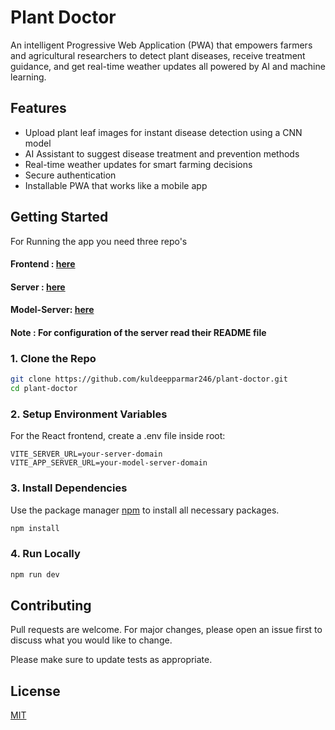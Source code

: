# Plant Doctor

An intelligent Progressive Web Application (PWA) that empowers farmers and agricultural researchers to detect plant diseases, receive treatment guidance, and get real-time weather updates all powered by AI and machine learning.

## Features

- Upload plant leaf images for instant disease detection using a CNN model
- AI Assistant to suggest disease treatment and prevention methods
- Real-time weather updates for smart farming decisions
- Secure authentication
- Installable PWA that works like a mobile app

##  Getting Started
For Running the app you need three repo's
#### Frontend : [here](https://github.com/kuldeepparmar246/plant-doctor)
#### Server : [here](https://github.com/kuldeepparmar246/plant-doctor-server)
#### Model-Server: [here](https://github.com/kuldeepparmar246/plant-doctor-model-server)

#### Note : For configuration of the server read their README file

### 1. Clone the Repo

```bash
git clone https://github.com/kuldeepparmar246/plant-doctor.git
cd plant-doctor
```

### 2. Setup Environment Variables
For the React frontend, create a .env file inside root:

```env
VITE_SERVER_URL=your-server-domain
VITE_APP_SERVER_URL=your-model-server-domain
```

### 3. Install Dependencies

Use the package manager [npm](https://docs.npmjs.com/) to install all necessary packages.

```bash
npm install
```

### 4. Run Locally

```bash
npm run dev
```

## Contributing

Pull requests are welcome. For major changes, please open an issue first
to discuss what you would like to change.

Please make sure to update tests as appropriate.

## License

[MIT](https://github.com/kuldeepparmar246/plant-doctor/blob/master/LICENSE.txt)